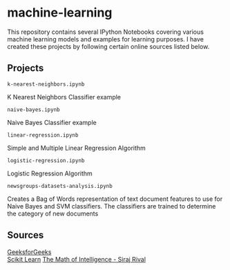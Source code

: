 # machine-learning

This repository contains several IPython Notebooks covering various machine learning models and examples for learning purposes. I have created these projects by following certain online sources listed below.

## Projects

```
k-nearest-neighbors.ipynb
```
K Nearest Neighbors Classifier example

```
naive-bayes.ipynb
```
Naive Bayes Classifier example

```
linear-regression.ipynb
```
Simple and Multiple Linear Regression Algorithm

```
logistic-regression.ipynb
```
Logistic Regression Algorithm

```
newsgroups-datasets-analysis.ipynb
```
Creates a Bag of Words representation of text document features to use for Naive Bayes and SVM classifiers. The classifiers are trained to determine the category of new documents

## Sources
[GeeksforGeeks](https://www.geeksforgeeks.org/)  
[Scikit Learn](https://www.scikit-learn.org/)
[The Math of Intelligence - Siraj Rival](https://www.youtube.com/playlist?list=PL2-dafEMk2A7mu0bSksCGMJEmeddU_H4D)

